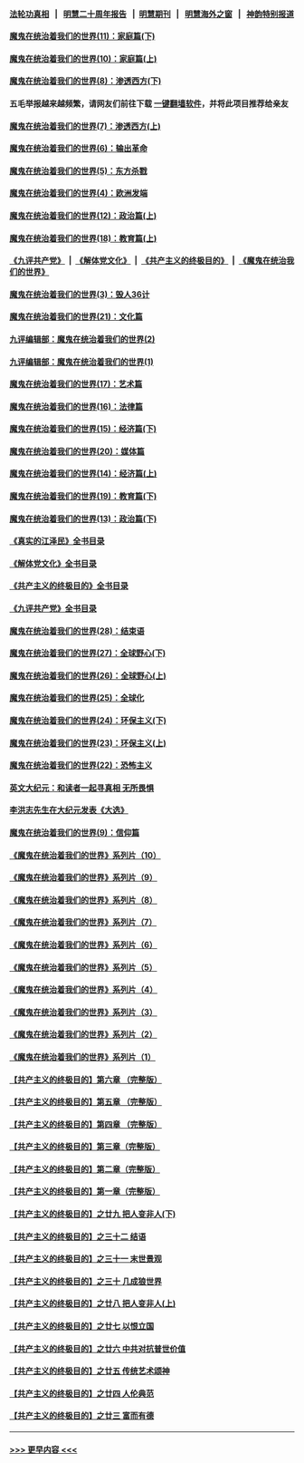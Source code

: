 #### [法轮功真相](https://github.com/gfw-breaker/truth/blob/master/README.md?t=0) &nbsp;&nbsp;|&nbsp;&nbsp; [明慧二十周年报告](https://github.com/gfw-breaker/mh-reports/blob/master/README.md?t=0) &nbsp;&nbsp;|&nbsp;&nbsp;[明慧期刊](https://github.com/gfw-breaker/mh-qikan) &nbsp;&nbsp;|&nbsp;&nbsp; [明慧海外之窗](https://github.com/gfw-breaker/mh-news/blob/master/README.md?t=0) &nbsp;&nbsp;|&nbsp;&nbsp; [神韵特别报道](https://github.com/gfw-breaker/mh-news/blob/master/shenyun.md?t=0)
#### [魔鬼在统治着我们的世界(11)：家庭篇(下)](../pages/nsc422/n10440961.md?t=11231450) 
#### [魔鬼在统治着我们的世界(10)：家庭篇(上)](../pages/nsc422/n10435448.md?t=11231450) 
#### [魔鬼在统治着我们的世界(8)：渗透西方(下)](../pages/nsc422/n10429603.md?t=11231450) 
#### 五毛举报越来越频繁，请网友们前往下载 [一键翻墙软件](https://github.com/gfw-breaker/ssr-accounts)，并将此项目推荐给亲友
#### [魔鬼在统治着我们的世界(7)：渗透西方(上)](../pages/nsc422/n10426013.md?t=11231450) 
#### [魔鬼在统治着我们的世界(6)：输出革命](../pages/nsc422/n10421536.md?t=11231450) 
#### [魔鬼在统治着我们的世界(5)：东方杀戮](../pages/nsc422/n10417707.md?t=11231450) 
#### [魔鬼在统治着我们的世界(4)：欧洲发端](../pages/nsc422/n10414890.md?t=11231450) 
#### [魔鬼在统治着我们的世界(12)：政治篇(上)](../pages/nsc422/n10444576.md?t=11231450) 
#### [魔鬼在统治着我们的世界(18)：教育篇(上)](../pages/nsc422/n10526970.md?t=11231450) 
#### [《九评共产党》](https://github.com/begood0513/9ping.md/blob/master/README.md) &nbsp;|&nbsp; [《解体党文化》](../../../../jtdwh.md/blob/master/README.md)  &nbsp;|&nbsp; [《共产主义的终极目的》](../../../../gczydzjmd.md/blob/master/README.md) &nbsp;|&nbsp; [《魔鬼在统治我们的世界》](../../../../mgztzwmdsj.md/blob/master/README.md) 
#### [魔鬼在统治着我们的世界(3)：毁人36计](../pages/nsc422/n10411583.md?t=11231450) 
#### [魔鬼在统治着我们的世界(21)：文化篇](../pages/nsc422/n10597706.md?t=11231450) 
#### [九评编辑部：魔鬼在统治着我们的世界(2)](../pages/nsc422/n10410036.md?t=11231450) 
#### [九评编辑部：魔鬼在统治着我们的世界(1)](../pages/nsc422/n10406825.md?t=11231450) 
#### [魔鬼在统治着我们的世界(17)：艺术篇](../pages/nsc422/n10499093.md?t=11231450) 
#### [魔鬼在统治着我们的世界(16)：法律篇](../pages/nsc422/n10485969.md?t=11231450) 
#### [魔鬼在统治着我们的世界(15)：经济篇(下)](../pages/nsc422/n10469975.md?t=11231450) 
#### [魔鬼在统治着我们的世界(20)：媒体篇](../pages/nsc422/n10586579.md?t=11231450) 
#### [魔鬼在统治着我们的世界(14)：经济篇(上)](../pages/nsc422/n10457370.md?t=11231450) 
#### [魔鬼在统治着我们的世界(19)：教育篇(下)](../pages/nsc422/n10564808.md?t=11231450) 
#### [魔鬼在统治着我们的世界(13)：政治篇(下)](../pages/nsc422/n10448270.md?t=11231450) 
#### [《真实的江泽民》全书目录](../pages/nsc422/n13721399.md?t=11231450) 
#### [《解体党文化》全书目录](../pages/nsc422/n13721157.md?t=11231450) 
#### [《共产主义的终极目的》全书目录](../pages/nsc422/n13721048.md?t=11231450) 
#### [《九评共产党》全书目录](../pages/nsc422/n13708085.md?t=11231450) 
#### [魔鬼在统治着我们的世界(28)：结束语](../pages/nsc422/n10936246.md?t=11231450) 
#### [魔鬼在统治着我们的世界(27)：全球野心(下)](../pages/nsc422/n10928319.md?t=11231450) 
#### [魔鬼在统治着我们的世界(26)：全球野心(上)](../pages/nsc422/n10900318.md?t=11231450) 
#### [魔鬼在统治着我们的世界(25)：全球化](../pages/nsc422/n10788205.md?t=11231450) 
#### [魔鬼在统治着我们的世界(24)：环保主义(下)](../pages/nsc422/n10695307.md?t=11231450) 
#### [魔鬼在统治着我们的世界(23)：环保主义(上)](../pages/nsc422/n10688613.md?t=11231450) 
#### [魔鬼在统治着我们的世界(22)：恐怖主义](../pages/nsc422/n10614727.md?t=11231450) 
#### [英文大纪元：和读者一起寻真相 无所畏惧](../pages/nsc422/n12542027.md?t=11231450) 
#### [李洪志先生在大纪元发表《大选》](../pages/nsc422/n12534746.md?t=11231450) 
#### [魔鬼在统治着我们的世界(9)：信仰篇](../pages/nsc422/n10432159.md?t=11231450) 
#### [《魔鬼在统治着我们的世界》系列片（10）](../pages/nsc422/n12292670.md?t=11231450) 
#### [《魔鬼在统治着我们的世界》系列片（9）](../pages/nsc422/n12290859.md?t=11231450) 
#### [《魔鬼在统治着我们的世界》系列片（8）](../pages/nsc422/n12287445.md?t=11231450) 
#### [《魔鬼在统治着我们的世界》系列片（7）](../pages/nsc422/n12283425.md?t=11231450) 
#### [《魔鬼在统治着我们的世界》系列片（6）](../pages/nsc422/n12282314.md?t=11231450) 
#### [《魔鬼在统治着我们的世界》系列片（5）](../pages/nsc422/n12281419.md?t=11231450) 
#### [《魔鬼在统治着我们的世界》系列片（4）](../pages/nsc422/n12274024.md?t=11231450) 
#### [《魔鬼在统治着我们的世界》系列片（3）](../pages/nsc422/n12271322.md?t=11231450) 
#### [《魔鬼在统治着我们的世界》系列片（2）](../pages/nsc422/n12269049.md?t=11231450) 
#### [《魔鬼在统治着我们的世界》系列片（1）](../pages/nsc422/n12267575.md?t=11231450) 
#### [【共产主义的终极目的】第六章 （完整版）](../pages/nsc422/n11428913.md?t=11231450) 
#### [【共产主义的终极目的】第五章 （完整版）](../pages/nsc422/n11428912.md?t=11231450) 
#### [【共产主义的终极目的】第四章 （完整版）](../pages/nsc422/n11428907.md?t=11231450) 
#### [【共产主义的终极目的】第三章（完整版）](../pages/nsc422/n11428848.md?t=11231450) 
#### [【共产主义的终极目的】第二章（完整版）](../pages/nsc422/n11428831.md?t=11231450) 
#### [【共产主义的终极目的】第一章（完整版）](../pages/nsc422/n11417651.md?t=11231450) 
#### [【共产主义的终极目的】之廿九 把人变非人(下)](../pages/nsc422/n11344140.md?t=11231450) 
#### [【共产主义的终极目的】之三十二 结语](../pages/nsc422/n11360535.md?t=11231450) 
#### [【共产主义的终极目的】之三十一 末世景观](../pages/nsc422/n11351129.md?t=11231450) 
#### [【共产主义的终极目的】之三十 几成狼世界](../pages/nsc422/n11348280.md?t=11231450) 
#### [【共产主义的终极目的】之廿八 把人变非人(上)](../pages/nsc422/n11340492.md?t=11231450) 
#### [【共产主义的终极目的】之廿七 以恨立国](../pages/nsc422/n11336944.md?t=11231450) 
#### [【共产主义的终极目的】之廿六 中共对抗普世价值](../pages/nsc422/n11324785.md?t=11231450) 
#### [【共产主义的终极目的】之廿五 传统艺术颂神](../pages/nsc422/n11296396.md?t=11231450) 
#### [【共产主义的终极目的】之廿四 人伦典范](../pages/nsc422/n11296397.md?t=11231450) 
#### [【共产主义的终极目的】之廿三 富而有德](../pages/nsc422/n11283598.md?t=11231450) 

----
#### [ >>> 更早内容 <<< ](../indexes/nsc422-earlier.md)
